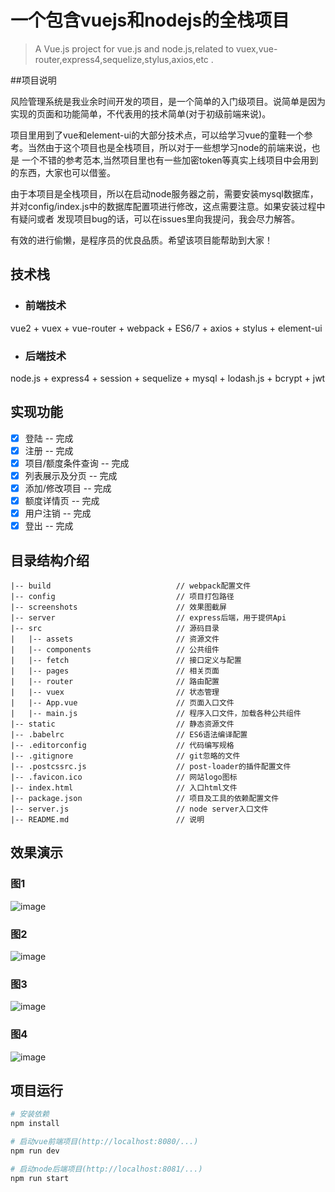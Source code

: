 # 一个包含vuejs和nodejs的全栈项目

> A Vue.js project for vue.js and node.js,related to vuex,vue-router,express4,sequelize,stylus,axios,etc .

##项目说明

风险管理系统是我业余时间开发的项目，是一个简单的入门级项目。说简单是因为实现的页面和功能简单，不代表用的技术简单(对于初级前端来说)。

项目里用到了vue和element-ui的大部分技术点，可以给学习vue的童鞋一个参考。当然由于这个项目也是全栈项目，所以对于一些想学习node的前端来说，也是
一个不错的参考范本,当然项目里也有一些加密token等真实上线项目中会用到的东西，大家也可以借鉴。

由于本项目是全栈项目，所以在启动node服务器之前，需要安装mysql数据库，并对config/index.js中的数据库配置项进行修改，这点需要注意。如果安装过程中有疑问或者
发现项目bug的话，可以在issues里向我提问，我会尽力解答。

有效的进行偷懒，是程序员的优良品质。希望该项目能帮助到大家！

## 技术栈
* ### 前端技术
vue2 + vuex + vue-router + webpack + ES6/7 + axios + stylus + element-ui
* ### 后端技术
node.js + express4 + session + sequelize + mysql + lodash.js + bcrypt + jwt

## 实现功能
- [x] 登陆 -- 完成
- [x] 注册 -- 完成
- [x] 项目/额度条件查询 -- 完成
- [x] 列表展示及分页 -- 完成
- [x] 添加/修改项目 -- 完成
- [x] 额度详情页 -- 完成
- [x] 用户注销 -- 完成
- [x] 登出 -- 完成

## 目录结构介绍 ##
	|-- build                            // webpack配置文件
	|-- config                           // 项目打包路径
	|-- screenshots                      // 效果图截屏
	|-- server                           // express后端，用于提供Api
	|-- src                              // 源码目录
	|   |-- assets                       // 资源文件
	|   |-- components                   // 公共组件
	|   |-- fetch                        // 接口定义与配置
	|   |-- pages                        // 相关页面
	|   |-- router                       // 路由配置
	|   |-- vuex                         // 状态管理
	|   |-- App.vue                      // 页面入口文件
	|   |-- main.js                      // 程序入口文件，加载各种公共组件
	|-- static                           // 静态资源文件
	|-- .babelrc                         // ES6语法编译配置
	|-- .editorconfig                    // 代码编写规格
	|-- .gitignore                       // git忽略的文件
	|-- .postcssrc.js                    // post-loader的插件配置文件
	|-- .favicon.ico                     // 网站logo图标
	|-- index.html                       // 入口html文件
	|-- package.json                     // 项目及工具的依赖配置文件
	|-- server.js                        // node server入口文件
	|-- README.md                        // 说明


## 效果演示

### 图1
![image](https://github.com/zhuangyanyan/my-vue/raw/master/screenshots/1.png)

### 图2
![image](https://github.com/zhuangyanyan/my-vue/raw/master/screenshots/2.png)

### 图3
![image](https://github.com/zhuangyanyan/my-vue/raw/master/screenshots/3.png)

### 图4
![image](https://github.com/zhuangyanyan/my-vue/raw/master/screenshots/4.png)


## 项目运行

``` bash
# 安装依赖
npm install

# 启动vue前端项目(http://localhost:8080/...)
npm run dev

# 启动node后端项目(http://localhost:8081/...)
npm run start

